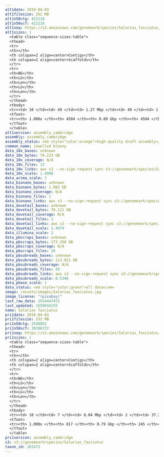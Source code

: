 ```yaml
---
alt1date: 2019-04-03
alt1filesize: 262 MB
alt1n50ctg: 422118
alt1n50scf: 422118
alt1seq: https://s3.amazonaws.com/genomeark/species/Salarias_fasciatus/fSalaFa1/assembly_cambridge/fSalaFa1.alt.asm.20190403.fasta.gz
alt1sizes: |
  <table class="sequence-sizes-table">
  <thead>
  <tr>
  <th></th>
  <th colspan=2 align=center>Contigs</th>
  <th colspan=2 align=center>Scaffolds</th>
  </tr>
  <tr>
  <th>NG</th>
  <th>LG</th>
  <th>Len</th>
  <th>LG</th>
  <th>Len</th>
  </tr>
  </thead>
  <tbody>
  <tr><td> 10 </td><td> 49 </td><td> 1.27 Mbp </td><td> 49 </td><td> 1.27 Mbp </td></tr>  <tr><td> 20 </td><td> 136 </td><td> 0.86 Mbp </td><td> 136 </td><td> 0.86 Mbp </td></tr>  <tr><td> 30 </td><td> 258 </td><td> 0.64 Mbp </td><td> 258 </td><td> 0.64 Mbp </td></tr>  <tr><td> 40 </td><td> 414 </td><td> 0.51 Mbp </td><td> 414 </td><td> 0.51 Mbp </td></tr>  <tr style="background-color:#cccccc;"><td> 50 </td><td> 604 </td><td> 0.42 Mbp </td><td> 604 </td><td> 0.42 Mbp </td></tr>  <tr><td> 60 </td><td> 841 </td><td> 0.32 Mbp </td><td> 841 </td><td> 0.32 Mbp </td></tr>  <tr><td> 70 </td><td> 1158 </td><td> 0.24 Mbp </td><td> 1158 </td><td> 0.24 Mbp </td></tr>  <tr><td> 80 </td><td> 1630 </td><td> 0.15 Mbp </td><td> 1630 </td><td> 0.15 Mbp </td></tr>  <tr><td> 90 </td><td> 2469 </td><td> 77.91 Kbp </td><td> 2469 </td><td> 77.91 Kbp </td></tr>  <tr><td> 100 </td><td> 4503 </td><td> 159  bp </td><td> 4503 </td><td> 159  bp </td></tr>  </tbody>
  <tfoot>
  <tr><th> 1.000x </th><th> 4504 </th><th> 0.89 Gbp </th><th> 4504 </th><th> 0.89 Gbp </th></tr>
  </tfoot>
  </table>
alt1version: assembly_cambridge
assembly: assembly_cambridge
assembly_status: <em style="color:orange">high-quality draft assembly</em>
common_name: jewelled blenny
data_10x_bases: unknown
data_10x_bytes: 79.223 GB
data_10x_coverage: N/A
data_10x_files: 12
data_10x_links: aws s3 --no-sign-request sync s3://genomeark/species/Salarias_fasciatus/fSalaFa1/genomic_data/10x/ .<br>
data_10x_scale: 1.4908
data_arima_scale: 1
data_bionano_bases: unknown
data_bionano_bytes: 1.082 GB
data_bionano_coverage: N/A
data_bionano_files: 1
data_bionano_links: aws s3 --no-sign-request sync s3://genomeark/species/Salarias_fasciatus/fSalaFa1/genomic_data/bionano/ .<br>
data_dovetail_bases: unknown
data_dovetail_bytes: 78.111 GB
data_dovetail_coverage: N/A
data_dovetail_files: 1
data_dovetail_links: aws s3 --no-sign-request sync s3://genomeark/species/Salarias_fasciatus/fSalaFa1/genomic_data/dovetail/ .<br>
data_dovetail_scale: 1.4979
data_illumina_scale: 1
data_pbscraps_bases: unknown
data_pbscraps_bytes: 173.398 GB
data_pbscraps_coverage: N/A
data_pbscraps_files: 26
data_pbsubreads_bases: unknown
data_pbsubreads_bytes: 113.821 GB
data_pbsubreads_coverage: N/A
data_pbsubreads_files: 26
data_pbsubreads_links: aws s3 --no-sign-request sync s3://genomeark/species/Salarias_fasciatus/fSalaFa1/genomic_data/pacbio/ . --exclude "*scraps.bam*"<br>
data_pbsubreads_scale: 0.5346
data_phase_scale: 1
data_status: <em style="color:green">all data</em>
image: /assets/images/Salarias_fasciatus.jpg
image_license: "(pixabay)"
last_raw_data: 1554447472
last_updated: 1559634155
name: Salarias fasciatus
pri1date: 2019-04-03
pri1filesize: 233 MB
pri1n50ctg: 2540852
pri1n50scf: 30386372
pri1seq: https://s3.amazonaws.com/genomeark/species/Salarias_fasciatus/fSalaFa1/assembly_cambridge/fSalaFa1.pri.asm.20190403.fasta.gz
pri1sizes: |
  <table class="sequence-sizes-table">
  <thead>
  <tr>
  <th></th>
  <th colspan=2 align=center>Contigs</th>
  <th colspan=2 align=center>Scaffolds</th>
  </tr>
  <tr>
  <th>NG</th>
  <th>LG</th>
  <th>Len</th>
  <th>LG</th>
  <th>Len</th>
  </tr>
  </thead>
  <tbody>
  <tr><td> 10 </td><td> 7 </td><td> 8.04 Mbp </td><td> 2 </td><td> 37.38 Mbp </td></tr>  <tr><td> 20 </td><td> 19 </td><td> 5.50 Mbp </td><td> 4 </td><td> 35.41 Mbp </td></tr>  <tr><td> 30 </td><td> 36 </td><td> 4.16 Mbp </td><td> 6 </td><td> 33.01 Mbp </td></tr>  <tr><td> 40 </td><td> 58 </td><td> 3.27 Mbp </td><td> 9 </td><td> 30.60 Mbp </td></tr>  <tr style="background-color:#cccccc;"><td> 50 </td><td> 86 </td><td style="background-color:#88ff88;"> 2.54 Mbp </td><td> 11 </td><td style="background-color:#88ff88;"> 30.39 Mbp </td></tr>  <tr><td> 60 </td><td> 121 </td><td> 2.00 Mbp </td><td> 14 </td><td> 27.29 Mbp </td></tr>  <tr><td> 70 </td><td> 166 </td><td> 1.51 Mbp </td><td> 17 </td><td> 26.40 Mbp </td></tr>  <tr><td> 80 </td><td> 228 </td><td> 1.07 Mbp </td><td> 20 </td><td> 24.28 Mbp </td></tr>  <tr><td> 90 </td><td> 338 </td><td> 0.51 Mbp </td><td> 28 </td><td> 3.37 Mbp </td></tr>  <tr><td> 100 </td><td> 816 </td><td> 60  bp </td><td> 244 </td><td> 60  bp </td></tr>  </tbody>
  <tfoot>
  <tr><th> 1.000x </th><th> 817 </th><th> 0.79 Gbp </th><th> 245 </th><th> 0.82 Gbp </th></tr>
  </tfoot>
  </table>
pri1version: assembly_cambridge
s3: s3://genomeark/species/Salarias_fasciatus
taxon_id: 181472
---
```

